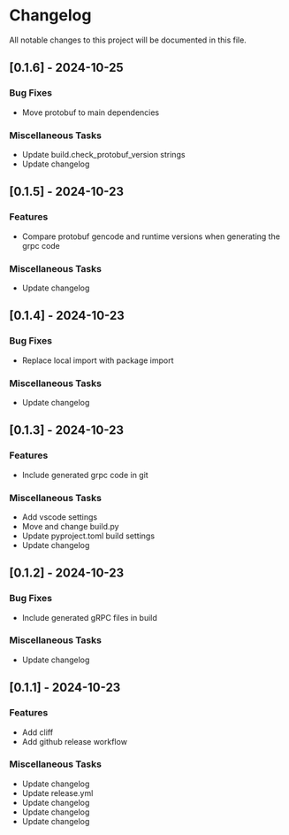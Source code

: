 # Changelog

All notable changes to this project will be documented in this file.

## [0.1.6] - 2024-10-25

### Bug Fixes

- Move protobuf to main dependencies

### Miscellaneous Tasks

- Update build.check_protobuf_version strings
- Update changelog

## [0.1.5] - 2024-10-23

### Features

- Compare protobuf gencode and runtime versions when generating the grpc code

### Miscellaneous Tasks

- Update changelog

## [0.1.4] - 2024-10-23

### Bug Fixes

- Replace local import with package import

### Miscellaneous Tasks

- Update changelog

## [0.1.3] - 2024-10-23

### Features

- Include generated grpc code in git

### Miscellaneous Tasks

- Add vscode settings
- Move and change build.py
- Update pyproject.toml build settings
- Update changelog

## [0.1.2] - 2024-10-23

### Bug Fixes

- Include generated gRPC files in build

### Miscellaneous Tasks

- Update changelog

## [0.1.1] - 2024-10-23

### Features

- Add cliff
- Add github release workflow

### Miscellaneous Tasks

- Update changelog
- Update release.yml
- Update changelog
- Update changelog
- Update changelog

<!-- generated by git-cliff -->
